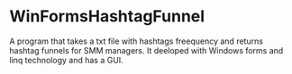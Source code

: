 # WinFormsHashtagFunnel

A program that takes a txt file with hashtags freequency and returns hashtag funnels for SMM managers.
It deeloped with Windows forms and linq technology and has a GUI.
